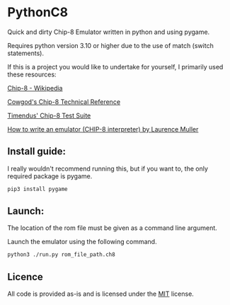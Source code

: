 # PythonC8
Quick and dirty Chip-8 Emulator written in python and using pygame.

Requires python version 3.10 or higher due to the use of match (switch statements).

If this is a project you would like to undertake for yourself, I primarily used these resources:

[Chip-8 - Wikipedia](https://en.wikipedia.org/wiki/CHIP-8)

[Cowgod's Chip-8 Technical Reference](http://devernay.free.fr/hacks/chip8/C8TECH10.HTM)

[Timendus' Chip-8 Test Suite](https://github.com/Timendus/chip8-test-suite)

[How to write an emulator (CHIP-8 interpreter) by Laurence Muller](https://multigesture.net/articles/how-to-write-an-emulator-chip-8-interpreter/)


## Install guide:
I really wouldn't recommend running this, but if you want to, the only required package is pygame.
```bash
pip3 install pygame
```

## Launch:
The location of the rom file must be given as a command line argument.

Launch the emulator using the following command.
```bash
python3 ./run.py rom_file_path.ch8
```

## Licence
All code is provided as-is and is licensed under the [MIT](https://choosealicense.com/licenses/mit/) license.
